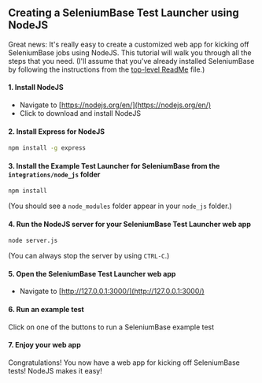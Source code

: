 ## Creating a SeleniumBase Test Launcher using NodeJS

Great news: It's really easy to create a customized web app for kicking off SeleniumBase jobs using NodeJS. This tutorial will walk you through all the steps that you need. (I'll assume that you've already installed SeleniumBase by following the instructions from the [top-level ReadMe](https://github.com/seleniumbase/SeleniumBase/blob/master/README.md) file.) 

#### 1. Install NodeJS

* Navigate to [https://nodejs.org/en/](https://nodejs.org/en/)
* Click to download and install NodeJS

#### 2. Install Express for NodeJS

```bash
npm install -g express
```

#### 3. Install the Example Test Launcher for SeleniumBase from the ``integrations/node_js`` folder

```bash
npm install
```

(You should see a ``node_modules`` folder appear in your ``node_js`` folder.)

#### 4. Run the NodeJS server for your SeleniumBase Test Launcher web app

```bash
node server.js
```

(You can always stop the server by using ``CTRL-C``.)

#### 5. Open the SeleniumBase Test Launcher web app

* Navigate to [http://127.0.0.1:3000/](http://127.0.0.1:3000/)

#### 6. Run an example test

Click on one of the buttons to run a SeleniumBase example test

#### 7. Enjoy your web app

Congratulations! You now have a web app for kicking off SeleniumBase tests! NodeJS makes it easy!
